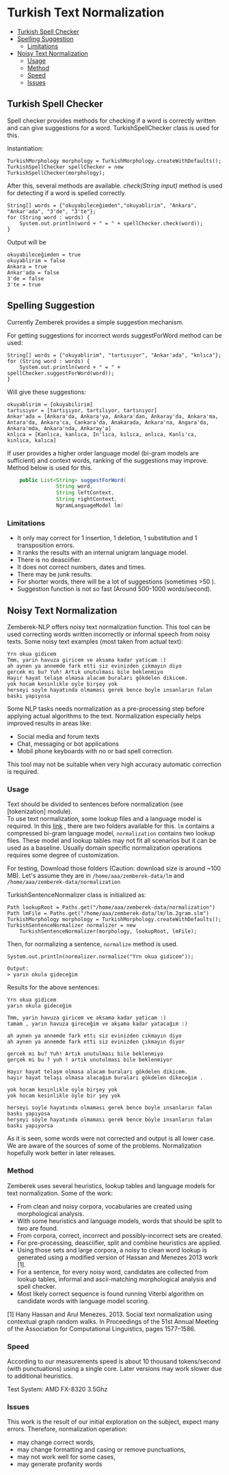 
Turkish Text Normalization
============

  * [Turkish Spell Checker](#turkish-spell-checker)
  * [Spelling Suggestion](#spelling-suggestion)
    + [Limitations](#limitations)
  * [Noisy Text Normalization](#noisy-text-normalization)
    + [Usage](#usage)
    + [Method](#method)
    + [Speed](#speed)
    + [Issues](#issues)

## Turkish Spell Checker

Spell checker provides methods for checking if a word is correctly written and can give suggestions for a word.
TurkishSpellChecker class is used for this.

 
Instantiation:

    TurkishMorphology morphology = TurkishMorphology.createWithDefaults();
    TurkishSpellChecker spellChecker = new TurkishSpellChecker(morphology);

After this, several methods are available. _check(String input)_ method is used for 
 detecting if a word is spelled correctly.
 
    String[] words = {"okuyabileceğimden","okuyablirim", "Ankara", "Ankar'ada", "3'de", "3'te"};
    for (String word : words) {
        System.out.println(word + " = " + spellChecker.check(word));
    } 

Output will be

    okuyabileceğimden = true
    okuyablirim = false
    Ankara = true
    Ankar'ada = false
    3'de = false
    3'te = true

## Spelling Suggestion

Currently Zemberek provides a simple suggestion mechanism.

For getting suggestions for incorrect words suggestForWord method can be used:

    String[] words = {"okuyablirim", "tartısıyor", "Ankar'ada", "knlıca"};
    for (String word : words) {
        System.out.println(word + " = " + spellChecker.suggestForWord(word));
    } 
    
Will give these suggestions:
    
    okuyablirim = [okuyabilirim]
    tartısıyor = [tartışıyor, tartılıyor, tartınıyor]
    Ankar'ada = [Ankara'da, Ankara'ya, Ankara'dan, Ankaray'da, Ankara'ma, Antara'da, Ankara'ca, Cankara'da, Anakarada, Ankara'na, Angara'da, Ankara'mda, Ankara'nda, Ankaray'a]
    knlıca = [Kanlıca, kanlıca, In'lıca, kılıca, anlıca, Kanlı'ca, kınlıca, kalıca]

If user provides a higher order language model (bi-gram models are sufficient) and context words, ranking of the suggestions may improve. Method below is used for this. 

```java
    public List<String> suggestForWord(
                String word,
                String leftContext,
                String rightContext,
                NgramLanguageModel lm)
```
    
### Limitations

 - It only may correct for 1 insertion, 1 deletion, 1 substitution and 1 transposition errors.
 - It ranks the results with an internal unigram language model.
 - There is no deasciifier.
 - It does not correct numbers, dates and times.
 - There may be junk results.
 - For shorter words, there will be a lot of suggestions (sometimes >50 ).
 - Suggestion function is not so fast (Around 500-1000 words/second).
 
 ## Noisy Text Normalization
 
 Zemberek-NLP offers noisy text normalization function. This tool can be used correcting 
 words written incorrectly or informal speech from noisy texts. Some noisy text examples (most taken from actual text):

    Yrn okua gidicem
    Tmm, yarin havuza giricem ve aksama kadar yaticam :)    
    ah aynen ya annemde fark etti siz evinizden çıkmayın diyo
    gercek mı bu? Yuh! Artık unutulması bile beklenmiyo   
    Hayır hayat telaşm olmasa alacam buraları gökdelen dikicem.
    yok hocam kesınlıkle oyle birşey yok
    herseyi soyle hayatında olmaması gerek bence boyle ınsanların falan baskı yapıyosa
    
Some NLP tasks needs normalization as a pre-processing step before applying 
actual algorithms to the text. Normalization especially helps improved results in areas like: 

- Social media and forum texts
- Chat, messaging or bot applications  
- Mobil phone keyboards with no or bad spell correction.

This tool may not be suitable when very high accuracy automatic correction is required.

### Usage

Text should be divided to sentences before normalization (see [tokenization] module).  
To use text normalization, some lookup files and a language model is required. 
In this [link](https://drive.google.com/drive/folders/1tztjRiUs9BOTH-tb1v7FWyixl-iUpydW)
, there are two folders available for this. `lm` contains a compressed bi-gram language model, `normalization` 
contains two lookup files. These model and lookup tables may not fit all scenarios but it can be
used as a baseline. Usually domain specific normalization operations requires some degree of customization.  

For testing, Download those folders (Caution: download size is around ~100 MB). Let's assume they are in 
`/home/aaa/zemberek-data/lm` and `/home/aaa/zemberek-data/normalization`

TurkishSentenceNormalizer class is initialized as:

    Path lookupRoot = Paths.get("/home/aaa/zemberek-data/normalization")
    Path lmFile = Paths.get("/home/aaa/zemberek-data/lm/lm.2gram.slm")
    TurkishMorphology morphology = TurkishMorphology.createWithDefaults();
    TurkishSentenceNormalizer normalizer = new
        TurkishSentenceNormalizer(morphology, lookupRoot, lmFile);

Then, for normalizing a sentence, `normalize` method is used.

    System.out.println(normalizer.normalize("Yrn okua gidicem"));
    
    Output:
    > yarın okula gideceğim

Results for the above sentences:

    Yrn okua gidicem
    yarın okula gideceğim
    
    Tmm, yarin havuza giricem ve aksama kadar yaticam :)
    tamam , yarın havuza gireceğim ve akşama kadar yatacağım :)
    
    ah aynen ya annemde fark ettı siz evinizden cıkmayın diyo
    ah aynen ya annemde fark etti siz evinizden çıkmayın diyor
    
    gercek mı bu? Yuh! Artık unutulması bile beklenmiyo
    gerçek mi bu ? yuh ! artık unutulması bile beklenmiyor
    
    Hayır hayat telaşm olmasa alacam buraları gökdelen dikicem.
    hayır hayat telaşı olmasa alacağım buraları gökdelen dikeceğim .
    
    yok hocam kesınlıkle oyle birşey yok
    yok hocam kesinlikle öyle bir şey yok
    
    herseyi soyle hayatında olmaması gerek bence boyle ınsanların falan baskı yapıyosa
    herşeyi söyle hayatında olmaması gerek bence böyle insanların falan baskı yapıyorsa

As it is seen, some words were not corrected and output is all lower case.
We are aware of the sources of some of the problems. 
Normalization hopefully work better in later releases. 

### Method

Zemberek uses several heuristics, lookup tables and language models for text normalization.
Some of the work:
- From clean and noisy corpora, vocabularies are created using morphological analysis.
- With some heuristics and language models, words that should be split to two are found.
- From corpora, correct, incorrect and possibly-incorrect sets are created.
- For pre-processing, deasciifier, split and combine heuristics are applied. 
- Using those sets and large corpora, a noisy to clean word lookup is 
  generated using a modified version of Hassan and Menezes 2013 work [1]. 
- For a sentence, for every noisy word, candidates are collected from lookup tables, 
informal and ascii-matching morphological analysis and spell checker.
- Most likely correct sequence is found running Viterbi algorithm on candidate words with language model scoring.

[1] Hany Hassan and Arul Menezes. 2013. Social text normalization using contextual graph random walks. 
In Proceedings of the 51st Annual Meeting of the Association for Computational Linguistics, 
pages 1577–1586.

### Speed

According to our measurements speed is about 10 thousand tokens/second (with punctuations) using 
a single core. Later versions may work slower due to additional heuristics.

Test System: AMD FX-8320 3.5Ghz 

### Issues

This work is the result of our initial exploration on the subject, expect many errors. 
Therefore, normalization operation:

- may change correct words,
- may change formatting and casing or remove punctuations,
- may not work well for some cases,
- may generate profanity words
 
